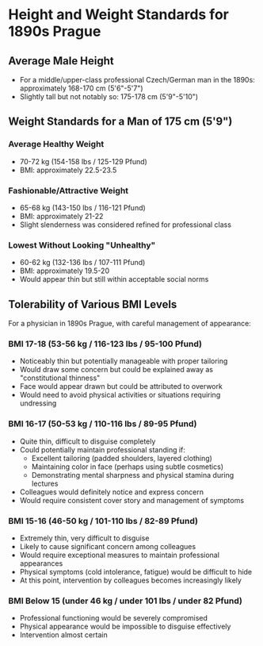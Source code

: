 # Height and Weight Standards for 1890s Prague

## Average Male Height
- For a middle/upper-class professional Czech/German man in the 1890s: approximately 168-170 cm (5'6"-5'7")
- Slightly tall but not notably so: 175-178 cm (5'9"-5'10")

## Weight Standards for a Man of 175 cm (5'9")

### Average Healthy Weight
- 70-72 kg (154-158 lbs / 125-129 Pfund)
- BMI: approximately 22.5-23.5

### Fashionable/Attractive Weight
- 65-68 kg (143-150 lbs / 116-121 Pfund)
- BMI: approximately 21-22
- Slight slenderness was considered refined for professional class

### Lowest Without Looking "Unhealthy"
- 60-62 kg (132-136 lbs / 107-111 Pfund)
- BMI: approximately 19.5-20
- Would appear thin but still within acceptable social norms

## Tolerability of Various BMI Levels
For a physician in 1890s Prague, with careful management of appearance:

### BMI 17-18 (53-56 kg / 116-123 lbs / 95-100 Pfund)
- Noticeably thin but potentially manageable with proper tailoring
- Would draw some concern but could be explained away as "constitutional thinness"
- Face would appear drawn but could be attributed to overwork
- Would need to avoid physical activities or situations requiring undressing

### BMI 16-17 (50-53 kg / 110-116 lbs / 89-95 Pfund)
- Quite thin, difficult to disguise completely
- Could potentially maintain professional standing if:
  - Excellent tailoring (padded shoulders, layered clothing)
  - Maintaining color in face (perhaps using subtle cosmetics)
  - Demonstrating mental sharpness and physical stamina during lectures
- Colleagues would definitely notice and express concern
- Would require consistent cover story and management of symptoms

### BMI 15-16 (46-50 kg / 101-110 lbs / 82-89 Pfund)
- Extremely thin, very difficult to disguise
- Likely to cause significant concern among colleagues
- Would require exceptional measures to maintain professional appearances
- Physical symptoms (cold intolerance, fatigue) would be difficult to hide
- At this point, intervention by colleagues becomes increasingly likely

### BMI Below 15 (under 46 kg / under 101 lbs / under 82 Pfund)
- Professional functioning would be severely compromised
- Physical appearance would be impossible to disguise effectively
- Intervention almost certain 